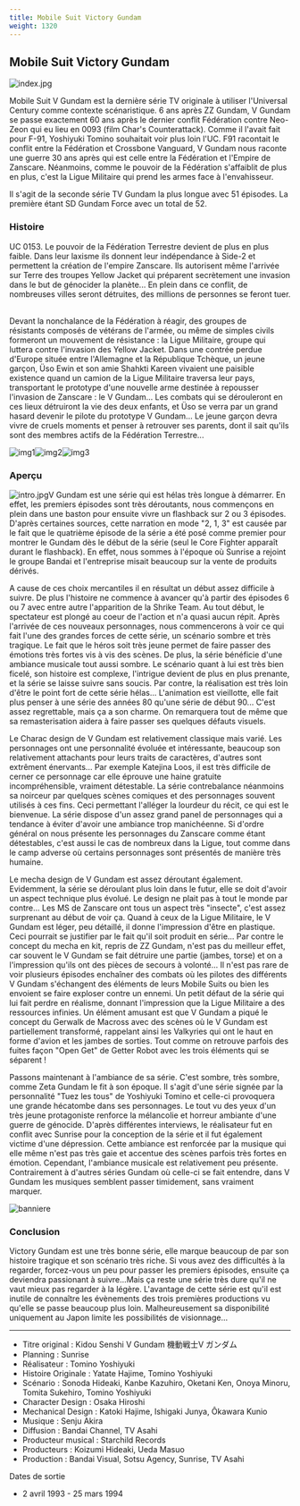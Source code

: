 ```yaml
---
title: Mobile Suit Victory Gundam
weight: 1320
---
```


Mobile Suit Victory Gundam
--------------------------


![index.jpg](/images/stories/saga/vgundam/images/index.jpg)


Mobile Suit V Gundam est la dernière série TV originale à utiliser l'Universal Century comme contexte scénaristique. 6 ans après ZZ Gundam, V Gundam se passe exactement 60 ans après le dernier conflit Fédération contre Neo-Zeon qui eu lieu en 0093 (film Char's Counterattack). Comme il l'avait fait pour F-91, Yoshiyuki Tomino souhaitait voir plus loin l'UC. F91 racontait le conflit entre la Fédération et Crossbone Vanguard, V Gundam nous raconte une guerre 30 ans après qui est celle entre la Fédération et l'Empire de Zanscare. Néanmoins, comme le pouvoir de la Fédération s'affaiblit de plus en plus, c'est la Ligue Militaire qui prend les armes face à l'envahisseur. 


Il s'agit de la seconde série TV Gundam la plus longue avec 51 épisodes. La première étant SD Gundam Force avec un total de 52. 


### Histoire


UC 0153. Le pouvoir de la Fédération Terrestre devient de plus en plus faible. Dans leur laxisme ils donnent leur indépendance à Side-2 et permettent la création de l'empire Zanscare. Ils autorisent même l'arrivée sur Terre des troupes Yellow Jacket qui préparent secrètement une invasion dans le but de génocider la planète... En plein dans ce conflit, de nombreuses villes seront détruites, des millions de personnes se feront tuer.     
  
Devant la nonchalance de la Fédération à réagir, des groupes de résistants composés de vétérans de l'armée, ou même de simples civils formeront un mouvement de résistance : la Ligue Militaire, groupe qui luttera contre l'invasion des Yellow Jacket. Dans une contrée perdue d'Europe située entre l'Allemagne et la République Tchèque, un jeune garçon, Üso Ewin et son amie Shahkti Kareen vivaient une paisible existence quand un camion de la Ligue Militaire traversa leur pays, transportant le prototype d'une nouvelle arme destinée à repousser l'invasion de Zanscare : le V Gundam... Les combats qui se dérouleront en ces lieux détruiront la vie des deux enfants, et Üso se verra par un grand hasard devenir le pilote du prototype V Gundam... Le jeune garçon devra vivre de cruels moments et penser à retrouver ses parents, dont il sait qu'ils sont des membres actifs de la Fédération Terrestre...


![img1](/images/mini/images-stories-saga-vgundam-_tb_x150_img1.jpg)![img2](/images/mini/images-stories-saga-vgundam-_tb_200x150_img2.jpg)![img3](/images/mini/images-stories-saga-vgundam-_tb_200x150_img3.jpg)
### Aperçu


![intro.jpg](/images/stories/saga/vgundam/images/intro.jpg)V Gundam est une série qui est hélas très longue à démarrer. En effet, les premiers épisodes sont très déroutants, nous commençons en plein dans une baston pour ensuite vivre un flashback sur 2 ou 3 épisodes. D'après certaines sources, cette narration en mode "2, 1, 3" est causée par le fait que le quatrième épisode de la série a été posé comme premier pour montrer le Gundam dès le début de la série (seul le Core Fighter apparaît durant le flashback). En effet, nous sommes à l'époque où Sunrise a rejoint le groupe Bandai et l'entreprise misait beaucoup sur la vente de produits dérivés.


A cause de ces choix mercantiles il en résultat un début assez difficile à suivre. De plus l'histoire ne commence à avancer qu'à partir des épisodes 6 ou 7 avec entre autre l'apparition de la Shrike Team. Au tout début, le spectateur est plongé au coeur de l'action et n'a quasi aucun répit. Après l'arrivée de ces nouveaux personnages, nous commencerons à voir ce qui fait l'une des grandes forces de cette série, un scénario sombre et très tragique. Le fait que le héros soit très jeune permet de faire passer des émotions très fortes vis à vis des scènes. De plus, la série bénéficie d'une ambiance musicale tout aussi sombre. Le scénario quant à lui est très bien ficelé, son histoire est complexe, l'intrigue devient de plus en plus prenante, et la série se laisse suivre sans soucis. Par contre, la réalisation est très loin d'être le point fort de cette série hélas... L'animation est vieillotte, elle fait plus penser à une série des années 80 qu'une série de début 90... C'est assez regrettable, mais ça a son charme. On remarquera tout de même que sa remasterisation aidera à faire passer ses quelques défauts visuels. 


Le Charac design de V Gundam est relativement classique mais varié. Les personnages ont une personnalité évoluée et intéressante, beaucoup son relativement attachants pour leurs traits de caractères, d'autres sont extrêment énervants... Par exemple Katejina Loos, il est très difficile de cerner ce personnage car elle éprouve une haine gratuite incompréhensible, vraiment détestable. La série contrebalance néanmoins sa noirceur par quelques scènes comiques et des personnages souvent utilisés à ces fins. Ceci permettant l'alléger la lourdeur du récit, ce qui est le bienvenue. La série dispose d'un assez grand panel de personnages qui a tendance à éviter d'avoir une ambiance trop manichéenne. Si d'ordre général on nous présente les personnages du Zanscare comme étant détestables, c'est aussi le cas de nombreux dans la Ligue, tout comme dans le camp adverse où certains personnages sont présentés de manière très humaine. 


Le mecha design de V Gundam est assez déroutant également. Evidemment, la série se déroulant plus loin dans le futur, elle se doit d'avoir un aspect technique plus évolué. Le design ne plait pas à tout le monde par contre... Les MS de Zanscare ont tous un aspect très "insecte", c'est assez surprenant au début de voir ça. Quand à ceux de la Ligue Militaire, le V Gundam est léger, peu détaillé, il donne l'impression d'être en plastique. Ceci pourrait se justifier par le fait qu'il soit produit en série... Par contre le concept du mecha en kit, repris de ZZ Gundam, n'est pas du meilleur effet, car souvent le V Gundam se fait détruire une partie (jambes, torse) et on a l'impression qu'ils ont des pièces de secours à volonté... Il n'est pas rare de voir plusieurs épisodes enchaîner des combats où les pilotes des différents V Gundam s'échangent des éléments de leurs Mobile Suits ou bien les envoient se faire exploser contre un ennemi. Un petit défaut de la série qui lui fait perdre en réalisme, donnant l'impression que la Ligue Militaire a des ressources infinies. Un élément amusant est que V Gundam a piqué le concept du Gerwalk de Macross avec des scènes où le V Gundam est partiellement transformé, rappelant ainsi les Valkyries qui ont le haut en forme d'avion et les jambes de sorties. Tout comme on retrouve parfois des fuites façon "Open Get" de Getter Robot avec les trois éléments qui se séparent ! 


Passons maintenant à l'ambiance de sa série. C'est sombre, très sombre, comme Zeta Gundam le fit à son époque. Il s'agit d'une série signée par la personnalité "Tuez les tous" de Yoshiyuki Tomino et celle-ci provoquera une grande hécatombe dans ses personnages. Le tout vu des yeux d'un très jeune protagoniste renforce la mélancolie et horreur ambiante d'une guerre de génocide. D'après différentes interviews, le réalisateur fut en conflit avec Sunrise pour la conception de la série et il fut également victime d'une dépression. Cette ambiance est renforcée par la musique qui elle même n'est pas très gaie et accentue des scènes parfois très fortes en émotion. Cependant, l'ambiance musicale est relativement peu présente. Contrairement à d'autres séries Gundam où celle-ci se fait entendre, dans V Gundam les musiques semblent passer timidement, sans vraiment marquer. 


![banniere](/images/stories/saga/vgundam/banniere.jpg)
### Conclusion


Victory Gundam est une très bonne série, elle marque beaucoup de par son histoire tragique et son scénario très riche. Si vous avez des difficultés à la regarder, forcez-vous un peu pour passer les premiers épisodes, ensuite ça deviendra passionant à suivre...Mais ça reste une série très dure qu'il ne vaut mieux pas regarder à la légère. L'avantage de cette série est qu'il est inutile de connaître les évènements des trois premières productions vu qu'elle se passe beaucoup plus loin. Malheureusement sa disponibilité uniquement au Japon limite les possibilités de visionnage...




---


* Titre original : Kidou Senshi V Gundam 機動戦士V ガンダム
* Planning : Sunrise
* Réalisateur : Tomino Yoshiyuki
* Histoire Originale : Yatate Hajime, Tomino Yoshiyuki
* Scénario : Sonoda Hideaki, Kanbe Kazuhiro, Oketani Ken, Onoya Minoru, Tomita Sukehiro, Tomino Yoshiyuki
* Character Design : Osaka Hiroshi
* Mechanical Design : Katoki Hajime, Ishigaki Junya, Ôkawara Kunio
* Musique : Senju Akira
* Diffusion : Bandai Channel, TV Asahi
* Producteur musical : Starchild Records
* Producteurs : Koizumi Hideaki, Ueda Masuo
* Production : Bandai Visual, Sotsu Agency, Sunrise, TV Asahi


  
Dates de sortie


* 2 avril 1993 - 25 mars 1994

